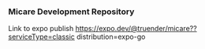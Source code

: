 ### Micare Development Repository

Link to expo publish
https://expo.dev/@truender/micare??serviceType=classic distribution=expo-go 